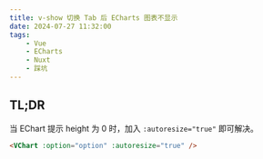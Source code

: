 ```yaml
---
title: v-show 切换 Tab 后 ECharts 图表不显示
date: 2024-07-27 11:32:00
tags:
    - Vue
    - ECharts
    - Nuxt
    - 踩坑
---
```


## TL;DR

当 EChart 提示 height 为 0 时，加入 `:autoresize="true"` 即可解决。

```html
<VChart :option="option" :autoresize="true" />
```
